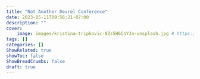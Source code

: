 ```yaml
---
title: "Not Another Devrel Conference"
date: 2023-05-11T09:56:21-07:00
description: ""
cover:
    image: images/kristina-tripkovic-8Zs5H6CnYJo-unsplash.jpg # https://unsplash.com/photos/8Zs5H6CnYJo
tags: []
categories: []
ShowRelated: true
showToc: false
ShowBreadCrumbs: false
draft: true
---
```


